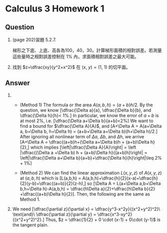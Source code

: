 # Calculus 3 Homework 1

## Question

1. (page 202)習題 5.2.7.
<ul>
	梯形之下底、上底、高各為100，40，30。計算梯形面積的相對誤差。若測量這些量時之相對誤差控制在 1% 內，求面積相對誤差之最大可能。
</ul>

2. 找到 $z=\dfrac{xy}{y^2+x^2}$ 在 $(x,\ y)=(1,\ 1)$ 的切平面。

## Answer
1. 
	* (Method 1) The formula or the area $A(a,b,h)=(a+b)h/2$. By the question, we know
	\[\dfrac{\Delta a}{a}, \dfrac{\Delta b}{b}, and \dfrac{\Delta h}{h}< 1\%.\]
	In particular, we know the error of $a+b$ is at most $2\%$, i.e.
	\[\dfrac{\Delta a+\Delta b}{a+b}<2\%\]
	We want to find a bound for $\dfrac{\Delta A}{A}$, and
	\[A+\Delta A = A(a+\Delta a, b+\Delta b, h+\Delta h) = (a+b+\Delta a+\Delta b)(h+\Delta h)/2.\]
	After ignoring all nonlinear term of $\Delta a$, $\Delta b$, and $\Delta h$, we arrive
	\[A+\Delta A = \dfrac{(a+b)h+(\Delta a+\Delta b)h + (a+b)\Delta h}{2},\]
	which implies
	\[\left|\dfrac{\Delta A}{A}\right| = \left |\dfrac{(\Delta a +\Delta b) h + (a+b)\Delta h}{(a+b)h}\right| = \left|\dfrac{\Delta a+\Delta b}{a+b}+\dfrac{\Delta h}{h}\right|\leq 2\% + 1\%\]

	* (Method 2) We can find the linear approximation $L(x,y,z)$ of $A(x,y,z)$ at $(a,b,h)$ which is
	\[L(a,b,h) = A(a,b,h)+\dfrac{h}{2}(x-a)+\dfrac{h}{2}(y-b)+\dfrac{(a+b)}{2}(z-h),\]
	so
	\[\Delta A = L(a+\Delta a,b+\Delta b,h+\Delta h)-A(a,b,h) = \dfrac{h\Delta a}{2}+\dfrac{h\Delta b}{2} +\dfrac{(a+b)\Delta h}{2}\].
	Then, the following are the same as Method 1.

2. We need
	\[\dfrac{\partial z}{\partial x} = \dfrac{y^3-x^2y}{(x^2+y^2)^2}\ \text{and}\ \dfrac{\partial z}{\partial y} = \dfrac{x^3-xy^2}{(x^2+y^2)^2}.\]
Thus, $z = \dfrac{1}{2} + 0 \cdot (x-1) + 0\cdot (y-1)$ is the tangent plain. 